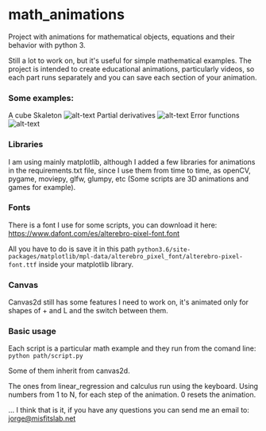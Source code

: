 # math_animations
Project with animations for mathematical objects, equations and their behavior with python 3.

Still a lot to work on, but it's useful for simple mathematical examples.
The project is intended to create educational animations, particularly videos, 
so each part runs separately and you can save each section of your animation.

### Some examples:
A cube Skaleton
![alt-text](https://github.com/jfreek/math_animations/blob/master/examples/cube_skeleton.gif)
Partial derivatives
![alt-text](https://github.com/jfreek/math_animations/blob/master/examples/derivative.gif)
Error functions
![alt-text](https://github.com/jfreek/math_animations/blob/master/examples/e3e4.gif)

### Libraries
I am using mainly matplotlib, although I added a few libraries for animations in the requirements.txt file, 
since I use them from time to time, as openCV, pygame, moviepy, glfw, glumpy, etc 
(Some scripts are 3D animations and games for example).

### Fonts
There is a font I use for some scripts, you can download it here: https://www.dafont.com/es/alterebro-pixel-font.font

All you have to do is save it in this path `python3.6/site-packages/matplotlib/mpl-data/alterebro_pixel_font/alterebro-pixel-font.ttf`
 inside your matplotlib library.
 
 ### Canvas
 Canvas2d still has some features I need to work on, it's animated only for shapes of + and L and the switch between them.
 
 ### Basic usage
 Each script is a particular math example and they run from the comand line:
 `python path/script.py`
 
 Some of them inherit from canvas2d.
 
 The ones from linear_regression and calculus run using the keyboard. Using numbers from 1 to N, for each step of the animation.
 0 resets the animation.
 
 ... I think that is it, if you have any questions you can send me an email to: jorge@misfitslab.net
 
